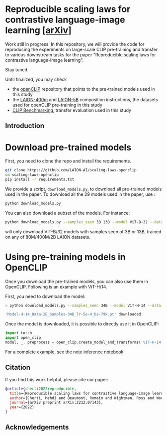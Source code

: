 # Reproducible scaling laws for contrastive language-image learning [[arXiv]](https://arxiv.org/abs/2212.07143)

Work still in progress. In this repository, we will provide the code for reproducing the experiments on large-scale CLIP pre-training and transfer to various downstream tasks for the paper "Reproducible scaling laws for contrastive language-image learning".

Stay tuned.

Until finalized, you may check

- the [openCLIP](https://github.com/mlfoundations/open_clip) repository that points to the pre-trained models used in this study
- the [LAION-400m](https://github.com/rom1504/img2dataset/blob/main/dataset_examples/laion400m.md) and [LAION-5B](https://github.com/rom1504/img2dataset/blob/main/dataset_examples/laion5B.md) composition instructions, the datasets used for openCLIP pre-training in this study
- [CLIP Benchmarking](https://github.com/LAION-AI/CLIP_benchmark), transfer evaluation used in this study

## Introduction


# Download pre-trained models

First, you need to clone the repo and install the requirements.

```bash
git clone https://github.com/LAION-AI/scaling-laws-openclip
cd scaling-laws-openclip
pip install -r requirements.txt
```

We provide a script, `download_models.py`, to download all pre-trained models used in the paper.
To download all the 29 models used in the paper, use :

```bash
python download_models.py
```

You can also download a subset of the models. For instance:

```bash
python download_models.py --samples_seen 3B 13B --model ViT-B-32 --data 80M 400M 2B
```

will only download ViT-B/32 models with samples seen of 3B or 13B, trained on any of 80M/400M/2B LAION datasets.

# Using pre-training models in OpenCLIP

Once you download the pre-trained models, you can also use them in OpenCLIP.
Following is an example with ViT-H/14.

First, you need to download the model:

```bash
> python download_models.py --samples_seen 34B --model ViT-H-14 --data 2B

'Model-H-14_Data-2B_Samples-34B_lr-5e-4_bs-79k.pt' downloaded.
```

Once the model is downloaded, it is possible to directly use it in OpenCLIP:

```python
import torch
import open_clip
model, _, preprocess = open_clip.create_model_and_transforms('ViT-H-14', pretrained='Model-H-14_Data-2B_Samples-34B_lr-5e-4_bs-79k.pt')
```

For a complete example, see the note [inference](inference.ipynb) notebook

## Citation

If you find this work helpful, please cite our paper:

```bibtex
@article{cherti2022reproducible,
  title={Reproducible scaling laws for contrastive language-image learning},
  author={Cherti, Mehdi and Beaumont, Romain and Wightman, Ross and Wortsman, Mitchell and Ilharco, Gabriel and Gordon, Cade and Schuhmann, Christoph and Schmidt, Ludwig and Jitsev, Jenia},
  journal={arXiv preprint arXiv:2212.07143},
  year={2022}
}
```
## Acknowledgements
